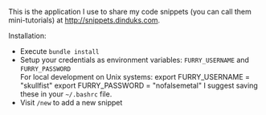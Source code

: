 This is the application I use to share my code snippets (you can call them mini-tutorials) at http://snippets.dinduks.com.

Installation:

* Execute `bundle install`
* Setup your credentials as environment variables: `FURRY_USERNAME` and `FURRY_PASSWORD`  
For local development on Unix systems:
      export FURRY_USERNAME = "skullfist"
      export FURRY_PASSWORD = "nofalsemetal"
I suggest saving these in your `~/.bashrc` file.
* Visit `/new` to add a new snippet
